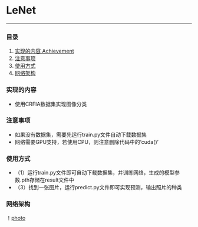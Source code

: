 # LeNet

---

### 目录
1. [实现的内容 Achievement](#实现的内容)
2. [注意事项](#所需环境)
3. [使用方式](#使用方式)
4. [网络架构](#网络架构)
### 实现的内容
- 使用CRFIA数据集实现图像分类

### 注意事项
- 如果没有数据集，需要先运行train.py文件自动下载数据集
- 网络需要GPU支持，若使用CPU，则注意删除代码中的‘cuda()’

### 使用方式
* （1）运行train.py文件即可自动下载数据集，并训练网络，生成的模型参数.pth存储在result文件中
* （3）找到一张图片，运行predict.py文件即可实现预测，输出照片的种类

### 网络架构
！[photo](https://github.com/orange-eng/orange/raw/main/LeNet/LeNet_structure.png)
